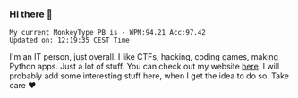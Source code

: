 ### Hi there 👋
<!-- PB START -->
```
My current MonkeyType PB is - WPM:94.21 Acc:97.42
Updated on: 12:19:35 CEST Time
```
<!-- PB END -->
I'm an IT person, just overall. I like CTFs, hacking, coding games, making Python apps. Just a lot of stuff.
You can check out my website [here](https://skill3472.github.io/).
I will probably add some interesting stuff here, when I get the idea to do so. Take care ❤️
